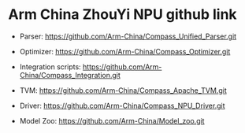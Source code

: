 # Arm China ZhouYi NPU github link

- Parser: https://github.com/Arm-China/Compass_Unified_Parser.git

- Optimizer: https://github.com/Arm-China/Compass_Optimizer.git

- Integration  scripts: https://github.com/Arm-China/Compass_Integration.git

- TVM: https://github.com/Arm-China/Compass_Apache_TVM.git

- Driver: https://github.com/Arm-China/Compass_NPU_Driver.git

- Model Zoo: https://github.com/Arm-China/Model_zoo.git

